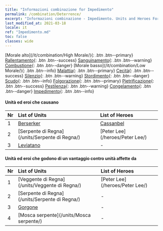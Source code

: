 ```yaml
---
title: "Informazioni combinazione for Impedimento"
permalink: /combination/Deterrence/
excerpt: "Informazioni combinazione - Impedimento. Units and Heroes Formation."
last_modified_at: 2021-03-18
locale: it
ref: "Impedimento.md"
toc: false
classes: wide
---
```


  [Morale alto](/it/combination/High Morale/){: .btn .btn--primary} [Rallentamento](/it/combination/Slow/){: .btn .btn--success} [Sanguinamento](/it/combination/Bleeding/){: .btn .btn--warning} [Combustione](/it/combination/Burning/){: .btn .btn--danger} [Morale basso](/it/combination/Low Morale/){: .btn .btn--info} [Malattia](/it/combination/Disease/){: .btn .btn--primary} [Cecità](/it/combination/Blind/){: .btn .btn--success} [Silenzio](/it/combination/Silence/){: .btn .btn--warning} [Stordimento](/it/combination/Stun/){: .btn .btn--danger} [Scudo](/it/combination/Shield/){: .btn .btn--info} [Folgorazione](/it/combination/Static/){: .btn .btn--primary} [Pietrificazione](/it/combination/Petrify/){: .btn .btn--success} [Pestilenza](/it/combination/Plague/){: .btn .btn--warning} [Congelamento](/it/combination/Freeze/){: .btn .btn--danger} [Impedimento](/it/combination/Deterrence/){: .btn .btn--info} 


#### Unità ed eroi che causano <Impedimento>

  | Nr |  List of Units  | List of Heroes | 
  |:---|:----------------|:---------------| 
  | 1 | [Berserker](/units/Berserker/) | [Cassanbel](/heroes/Cassanbel/) |
  | 2 | [Serpente di Regna](/units/Serpente di Regna/) | [Peter Lee](/heroes/Peter Lee/) |
  | 3 | [Leviatano](/units/Leviatano/) | - |


#### Unità ed eroi che godono di un vantaggio contro unità affette da <Impedimento>

  | Nr |  List of Units  | List of Heroes | 
  |:---|:----------------|:---------------| 
  | 1 | [Veggente di Regna](/units/Veggente di Regna/) | [Peter Lee](/heroes/Peter Lee/) |
  | 2 | [Serpente di Regna](/units/Serpente di Regna/) | - |
  | 3 | [Gorgone](/units/Gorgone/) | - |
  | 4 | [Mosca serpente](/units/Mosca serpente/) | - |
